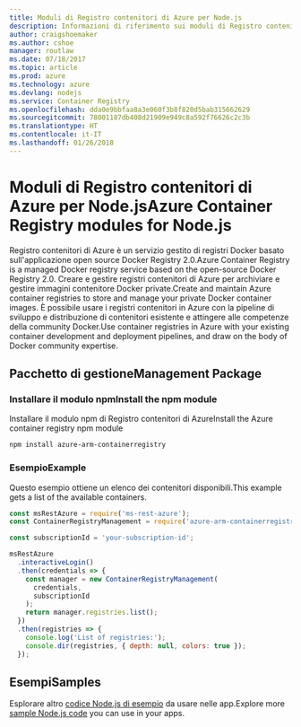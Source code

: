 ```yaml
---
title: Moduli di Registro contenitori di Azure per Node.js
description: Informazioni di riferimento sui moduli di Registro contenitori di Azure per Node.js
author: craigshoemaker
ms.author: cshoe
manager: routlaw
ms.date: 07/18/2017
ms.topic: article
ms.prod: azure
ms.technology: azure
ms.devlang: nodejs
ms.service: Container Registry
ms.openlocfilehash: dda0e9bbfaa8a3e060f3b8f820d5bab315662629
ms.sourcegitcommit: 78001187db408d21909e949c8a592f76626c2c3b
ms.translationtype: HT
ms.contentlocale: it-IT
ms.lasthandoff: 01/26/2018
---
```

# <a name="azure-container-registry-modules-for-nodejs"></a><span data-ttu-id="296ab-103">Moduli di Registro contenitori di Azure per Node.js</span><span class="sxs-lookup"><span data-stu-id="296ab-103">Azure Container Registry modules for Node.js</span></span>

<span data-ttu-id="296ab-104">Registro contenitori di Azure è un servizio gestito di registri Docker basato sull'applicazione open source Docker Registry 2.0.</span><span class="sxs-lookup"><span data-stu-id="296ab-104">Azure Container Registry is a managed Docker registry service based on the open-source Docker Registry 2.0.</span></span> <span data-ttu-id="296ab-105">Creare e gestire registri contenitori di Azure per archiviare e gestire immagini contenitore Docker private.</span><span class="sxs-lookup"><span data-stu-id="296ab-105">Create and maintain Azure container registries to store and manage your private Docker container images.</span></span> <span data-ttu-id="296ab-106">È possibile usare i registri contenitori in Azure con la pipeline di sviluppo e distribuzione di contenitori esistente e attingere alle competenze della community Docker.</span><span class="sxs-lookup"><span data-stu-id="296ab-106">Use container registries in Azure with your existing container development and deployment pipelines, and draw on the body of Docker community expertise.</span></span>

## <a name="management-package"></a><span data-ttu-id="296ab-107">Pacchetto di gestione</span><span class="sxs-lookup"><span data-stu-id="296ab-107">Management Package</span></span>

### <a name="install-the-npm-module"></a><span data-ttu-id="296ab-108">Installare il modulo npm</span><span class="sxs-lookup"><span data-stu-id="296ab-108">Install the npm module</span></span>

<span data-ttu-id="296ab-109">Installare il modulo npm di Registro contenitori di Azure</span><span class="sxs-lookup"><span data-stu-id="296ab-109">Install the Azure container registry npm module</span></span>

```bash
npm install azure-arm-containerregistry
```

### <a name="example"></a><span data-ttu-id="296ab-110">Esempio</span><span class="sxs-lookup"><span data-stu-id="296ab-110">Example</span></span>

<span data-ttu-id="296ab-111">Questo esempio ottiene un elenco dei contenitori disponibili.</span><span class="sxs-lookup"><span data-stu-id="296ab-111">This example gets a list of the available containers.</span></span>

```javascript
const msRestAzure = require('ms-rest-azure');
const ContainerRegistryManagement = require('azure-arm-containerregistry');

const subscriptionId = 'your-subscription-id';

msRestAzure
  .interactiveLogin()
  .then(credentials => {
    const manager = new ContainerRegistryManagement(
      credentials,
      subscriptionId
    );
    return manager.registries.list();
  })
  .then(registries => {
    console.log('List of registries:');
    console.dir(registries, { depth: null, colors: true });
  });
```

## <a name="samples"></a><span data-ttu-id="296ab-112">Esempi</span><span class="sxs-lookup"><span data-stu-id="296ab-112">Samples</span></span>

<span data-ttu-id="296ab-113">Esplorare altro [codice Node.js di esempio](https://azure.microsoft.com/resources/samples/?platform=nodejs) da usare nelle app.</span><span class="sxs-lookup"><span data-stu-id="296ab-113">Explore more [sample Node.js code](https://azure.microsoft.com/resources/samples/?platform=nodejs) you can use in your apps.</span></span>
